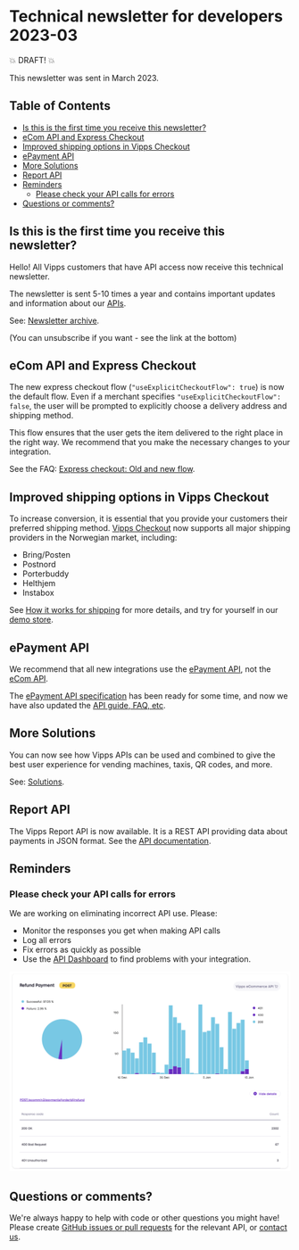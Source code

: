 <!-- START_METADATA
---
sidebar_position: 66
title: 2023-02
pagination_next: null
pagination_prev: null
draft: true
---
END_METADATA -->

# Technical newsletter for developers 2023-03

💥 DRAFT! 💥

This newsletter was sent in March 2023.

<!-- START_COMMENT -->

## Table of Contents

* [Is this is the first time you receive this newsletter?](#is-this-is-the-first-time-you-receive-this-newsletter)
* [eCom API and Express Checkout](#ecom-api-and-express-checkout)
* [Improved shipping options in Vipps Checkout](#improved-shipping-options-in-vipps-checkout)
* [ePayment API](#epayment-api)
* [More Solutions](#more-solutions)
* [Report API](#report-api)
* [Reminders](#reminders)
  * [Please check your API calls for errors](#please-check-your-api-calls-for-errors)
* [Questions or comments?](#questions-or-comments)

<!-- END_COMMENT -->

## Is this is the first time you receive this newsletter?

Hello! All Vipps customers that have API access now receive this technical
newsletter.

The newsletter is sent 5-10 times a year and contains important updates and
information about our [APIs](https://vippsas.github.io/vipps-developer-docs/docs/APIs).

See: [Newsletter archive](https://vippsas.github.io/vipps-developer-docs/docs/vipps-developers/newsletters).

(You can unsubscribe if you want - see the link at the bottom)

## eCom API and Express Checkout

The new express checkout flow (`"useExplicitCheckoutFlow": true`) is now the default
flow. Even if a merchant specifies `"useExplicitCheckoutFlow": false`,
the user will be prompted to explicitly choose a delivery address and shipping method.

This flow ensures that the user gets the item delivered to the right place in the right way.
We recommend that you make the necessary changes to your integration.

See the FAQ:
[Express checkout: Old and new flow](https://vippsas.github.io/vipps-developer-docs/docs/APIs/ecom-api/vipps-ecom-api-faq#express-checkout-old-and-new-flow).

## Improved shipping options in Vipps Checkout

To increase conversion, it is essential that you provide your customers their preferred shipping method.
[Vipps Checkout](https://vippsas.github.io/vipps-developer-docs/docs/APIs/checkout-api)
now supports all major shipping providers in the Norwegian market, including:

* Bring/Posten
* Postnord
* Porterbuddy
* Helthjem
* Instabox

See
[How it works for shipping](https://vippsas.github.io/vipps-developer-docs/docs/APIs/checkout-api/vipps-checkout-how-it-works-shipping)
for more details, and try for yourself in our
[demo store](https://demo.vipps.no/vipps-checkout-1/full).

## ePayment API

We recommend that all new integrations use the
[ePayment API](https://vippsas.github.io/vipps-developer-docs/docs/APIs/epayment-api), not the
[eCom API](https://vippsas.github.io/vipps-developer-docs/docs/APIs/ecom-api).

The
[ePayment API specification](https://vippsas.github.io/vipps-developer-docs/api/epayment)
has been ready for some time, and now
we have also updated the
[API guide, FAQ, etc](https://vippsas.github.io/vipps-developer-docs/docs/APIs/epayment-api).

## More Solutions

You can now see how Vipps APIs can be used and combined to give the best
user experience for vending machines, taxis, QR codes, and more.

See: [Solutions](https://vippsas.github.io/vipps-developer-docs/docs/vipps-solutions).

## Report API

The Vipps Report API is now available. It is a REST API providing data about
payments in JSON format. See the
[API documentation](https://vippsas.github.io/vipps-developer-docs/docs/APIs/report-api).

## Reminders

### Please check your API calls for errors

We are working on eliminating incorrect API use. Please:

* Monitor the responses you get when making API calls
* Log all errors
* Fix errors as quickly as possible
* Use the
  [API Dashboard](../developer-resources/api-dashboard.md)
  to find problems with your integration.

![API Dashboard example](images/2021-02-api-dashboard-example.png)

## Questions or comments?

We're always happy to help with code or other questions you might have!
Please create [GitHub issues or pull requests](https://github.com/vippsas)
for the relevant API,
or [contact us](https://vippsas.github.io/vipps-developer-docs/docs/vipps-developers/contact).
